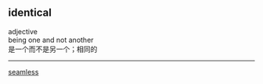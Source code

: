 ## identical  
adjective   
being one and not another   
是一个而不是另一个；相同的  

----  

[seamless](37.md)  